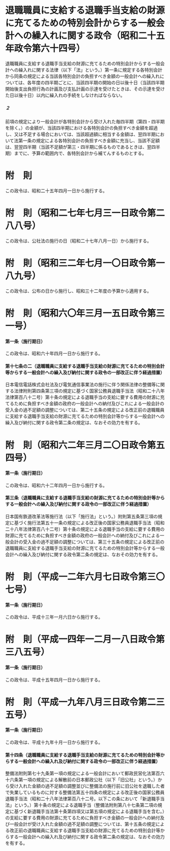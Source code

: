 # 退職職員に支給する退職手当支給の財源に充てるための特別会計からする一般会計への繰入れに関する政令（昭和二十五年政令第六十四号）
退職職員に支給する退職手当支給の財源に充てるための特別会計からする一般会計への繰入れに関する法律（以下「法」という。）第一条に規定する各特別会計から同条の規定による当該各特別会計の負担すべき金額の一般会計への繰入れについては、各年度の四半期ごとに、当該四半期の開始の日以後十日（当該四半期開始後支出負担行為の計画及び支払計画の示達を受けたときは、その示達を受けた日以後十日）以内に繰入れの手続をしなければならない。
##### ２
前項の規定により一般会計が各特別会計から受け入れた毎四半期（第四・四半期を除く。）の金額が、当該四半期における各特別会計の負担すべき金額を超過し、又は不足する場合においては、当該超過額に相当する金額は、翌四半期において法第一条の規定による各特別会計の負担すべき金額に充当し、当該不足額は、翌翌四半期（当該不足額が第三・四半期に係るものであるときは、翌四半期）までに、予算の範囲内で、各特別会計から補てんするものとする。
# 附　則
この政令は、昭和二十五年四月一日から施行する。
# 附　則（昭和二七年七月三一日政令第二八八号）
この政令は、公社法の施行の日（昭和二十七年八月一日）から施行する。
# 附　則（昭和三二年七月一〇日政令第一八九号）
この政令は、公布の日から施行し、昭和三十二年度の予算から適用する。
# 附　則（昭和六〇年三月一五日政令第三一号）
#### 第一条（施行期日）
この政令は、昭和六十年四月一日から施行する。
#### 第十七条の二（退職職員に支給する退職手当支給の財源に充てるための特別会計等からする一般会計への繰入及び納付に関する政令の一部改正に伴う経過措置）
日本電信電話株式会社法及び電気通信事業法の施行に伴う関係法律の整備等に関する法律附則第四条第三項の規定に基づく国家公務員退職手当法（昭和二十八年法律第百八十二号）第十条の規定による退職手当の支給に要する費用の財源に充てるために負担すべき金額の政府の一般会計への納付及びこれによる一般会計の受入金の過不足額の調整については、第二十五条の規定による改正前の退職職員に支給する退職手当支給の財源に充てるための特別会計等からする一般会計への繰入及び納付に関する政令第二条の規定は、なおその効力を有する。
# 附　則（昭和六二年三月二〇日政令第五四号）
#### 第一条（施行期日）
この政令は、昭和六十二年四月一日から施行する。
#### 第三条（退職職員に支給する退職手当支給の財源に充てるための特別会計等からする一般会計への繰入及び納付に関する政令の一部改正に伴う経過措置）
日本国有鉄道改革法等施行法（以下「施行法」という。）附則第五条第三項の規定に基づく施行法第五十一条の規定による改正後の国家公務員退職手当法（昭和二十八年法律第百八十二号）第十条の規定による退職手当の支給に要する費用の財源に充てるために負担すべき金額の政府の一般会計への納付及びこれによる一般会計の受入金の過不足額の調整については、第三十五条の規定による改正前の退職職員に支給する退職手当支給の財源に充てるための特別会計等からする一般会計への繰入及び納付に関する政令第二条の規定は、なおその効力を有する。
# 附　則（平成一二年六月七日政令第三〇七号）
#### 第一条（施行期日）
この政令は、平成十三年一月六日から施行する。
# 附　則（平成一四年一二月一八日政令第三八五号）
#### 第一条（施行期日）
この政令は、平成十五年四月一日から施行する。
# 附　則（平成一九年八月三日政令第二三五号）
#### 第一条（施行期日）
この政令は、平成十九年十月一日から施行する。
#### 第十四条（退職職員に支給する退職手当支給の財源に充てるための特別会計等からする一般会計への繰入れ及び納付に関する政令の一部改正に伴う経過措置）
整備法附則第七十九条第一項の規定による一般会計において郵政民営化法第百六十六条第一項の規定による解散前の日本郵政公社（以下「旧公社」という。）から受け入れた金額の過不足額の調整並びに整備法の施行前に旧公社を退職した者で失業しているものに対する整備法第五十四条の規定による改正後の国家公務員退職手当法（昭和二十八年法律第百八十二号。以下この条において「新退職手当法」という。）第十条の規定による退職手当（整備法附則第八十七条第二項の規定に基づく新退職手当法第十条第四項又は第五項の規定による退職手当を含む。）の支給に要する費用の財源に充てるために負担すべき金額の一般会計への納付及び一般会計が受け入れた金額の過不足額の調整については、第十五条の規定による改正前の退職職員に支給する退職手当支給の財源に充てるための特別会計等からする一般会計への繰入れ及び納付に関する政令第二条の規定は、なおその効力を有する。

